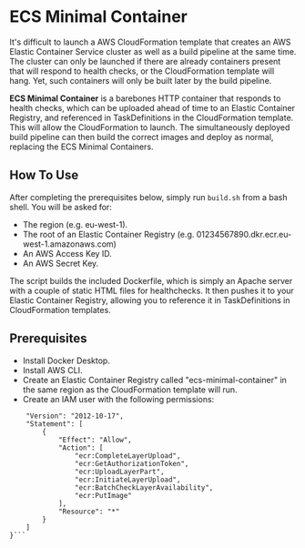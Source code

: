 # ECS Minimal Container

It's difficult to launch a AWS CloudFormation template that creates an AWS Elastic Container Service cluster as well as a build pipeline at the same time. The cluster can only be launched if there are already containers present that will respond to health checks, or the CloudFormation template will hang. Yet, such containers will only be built later by the build pipeline.

**ECS Minimal Container** is a barebones HTTP container that responds to health checks, which can be uploaded ahead of time to an Elastic Container Registry, and referenced in TaskDefinitions in the CloudFormation template. This will allow the CloudFormation to launch. The simultaneously deployed build pipeline can then build the correct images and deploy as normal, replacing the ECS Minimal Containers.

## How To Use

After completing the prerequisites below, simply run `build.sh` from a bash shell. You will be asked for:

* The region (e.g. eu-west-1).
* The root of an Elastic Container Registry (e.g. 01234567890.dkr.ecr.eu-west-1.amazonaws.com)
* An AWS Access Key ID.
* An AWS Secret Key.

The script builds the included Dockerfile, which is simply an Apache server with a couple of static HTML files for healthchecks. It then pushes it to your Elastic Container Registry, allowing you to reference it in TaskDefinitions in CloudFormation templates.

## Prerequisites

* Install Docker Desktop.
* Install AWS CLI.
* Create an Elastic Container Registry called "ecs-minimal-container" in the same region as the CloudFormation template will run.
* Create an IAM user with the following permissions:

```{
    "Version": "2012-10-17",
    "Statement": [
        {
            "Effect": "Allow",
            "Action": [
                "ecr:CompleteLayerUpload",
                "ecr:GetAuthorizationToken",
                "ecr:UploadLayerPart",
                "ecr:InitiateLayerUpload",
                "ecr:BatchCheckLayerAvailability",
                "ecr:PutImage"
            ],
            "Resource": "*"
        }
    ]
}```
